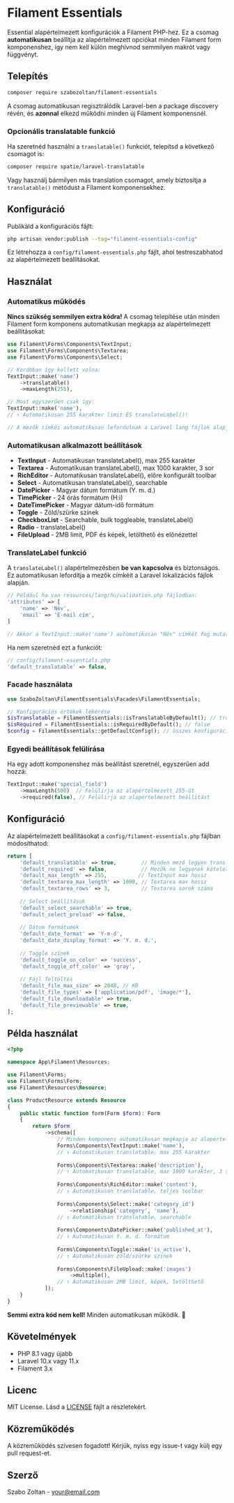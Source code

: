# Filament Essentials

Essential alapértelmezett konfigurációk a Filament PHP-hez. Ez a csomag **automatikusan** beállítja az alapértelmezett opciókat minden Filament form komponenshez, így nem kell külön meghívnod semmilyen makrót vagy függvényt.

## Telepítés

```bash
composer require szabozoltan/filament-essentials
```

A csomag automatikusan regisztrálódik Laravel-ben a package discovery révén, és **azonnal** elkezd működni minden új Filament komponensnél.

### Opcionális translatable funkció

Ha szeretnéd használni a `translatable()` funkciót, telepítsd a következő csomagot is:

```bash
composer require spatie/laravel-translatable
```

Vagy használj bármilyen más translation csomagot, amely biztosítja a `translatable()` metódust a Filament komponensekhez.

## Konfiguráció

Publikáld a konfigurációs fájlt:

```bash
php artisan vendor:publish --tag="filament-essentials-config"
```

Ez létrehozza a `config/filament-essentials.php` fájlt, ahol testreszabhatod az alapértelmezett beállításokat.

## Használat

### Automatikus működés

**Nincs szükség semmilyen extra kódra!** A csomag telepítése után minden Filament form komponens automatikusan megkapja az alapértelmezett beállításokat:

```php
use Filament\Forms\Components\TextInput;
use Filament\Forms\Components\Textarea;
use Filament\Forms\Components\Select;

// Korábban így kellett volna:
TextInput::make('name')
    ->translatable()
    ->maxLength(255),

// Most egyszerűen csak így:
TextInput::make('name'),
// ↑ Automatikusan 255 karakter limit ÉS translateLabel()!

// A mezők címkéi automatikusan lefordulnak a Laravel lang fájlok alapján
```

### Automatikusan alkalmazott beállítások

- **TextInput** - Automatikusan translateLabel(), max 255 karakter
- **Textarea** - Automatikusan translateLabel(), max 1000 karakter, 3 sor
- **RichEditor** - Automatikusan translateLabel(), előre konfigurált toolbar
- **Select** - Automatikusan translateLabel(), searchable
- **DatePicker** - Magyar dátum formátum (Y. m. d.)
- **TimePicker** - 24 órás formátum (H:i)
- **DateTimePicker** - Magyar dátum-idő formátum
- **Toggle** - Zöld/szürke színek
- **CheckboxList** - Searchable, bulk toggleable, translateLabel()
- **Radio** - translateLabel()
- **FileUpload** - 2MB limit, PDF és képek, letölthető és előnézettel

### TranslateLabel funkció

A `translateLabel()` alapértelmezésben **be van kapcsolva** és biztonságos. 
Ez automatikusan lefordítja a mezők címkéit a Laravel lokalizációs fájlok alapján.

```php
// Például ha van resources/lang/hu/validation.php fájlodban:
'attributes' => [
    'name' => 'Név',
    'email' => 'E-mail cím',
]

// Akkor a TextInput::make('name') automatikusan "Név" címkét fog mutatni
```

Ha nem szeretnéd ezt a funkciót:

```php
// config/filament-essentials.php
'default_translatable' => false,
```

### Facade használata

```php
use SzaboZoltan\FilamentEssentials\Facades\FilamentEssentials;

// Konfigurációs értékek lekérése
$isTranslatable = FilamentEssentials::isTranslatableByDefault(); // true
$isRequired = FilamentEssentials::isRequiredByDefault(); // false
$config = FilamentEssentials::getDefaultConfig(); // összes konfiguráció
```

### Egyedi beállítások felülírása

Ha egy adott komponenshez más beállítást szeretnél, egyszerűen add hozzá:

```php
TextInput::make('special_field')
    ->maxLength(500)  // Felülírja az alapértelmezett 255-öt
    ->required(false), // Felülírja az alapértelmezett beállítást
```

## Konfiguráció

Az alapértelmezett beállításokat a `config/filament-essentials.php` fájlban módosíthatod:

```php
return [
    'default_translatable' => true,        // Minden mező legyen translatable
    'default_required' => false,           // Mezők ne legyenek kötelezőek alapból
    'default_max_length' => 255,          // TextInput max hossz
    'default_textarea_max_length' => 1000, // Textarea max hossz
    'default_textarea_rows' => 3,          // Textarea sorok száma
    
    // Select beállítások
    'default_select_searchable' => true,
    'default_select_preload' => false,
    
    // Dátum formátumok
    'default_date_format' => 'Y-m-d',
    'default_date_display_format' => 'Y. m. d.',
    
    // Toggle színek
    'default_toggle_on_color' => 'success',
    'default_toggle_off_color' => 'gray',
    
    // Fájl feltöltés
    'default_file_max_size' => 2048, // KB
    'default_file_types' => ['application/pdf', 'image/*'],
    'default_file_downloadable' => true,
    'default_file_previewable' => true,
];
```

## Példa használat

```php
<?php

namespace App\Filament\Resources;

use Filament\Forms;
use Filament\Forms\Form;
use Filament\Resources\Resource;

class ProductResource extends Resource
{
    public static function form(Form $form): Form
    {
        return $form
            ->schema([
                // Minden komponens automatikusan megkapja az alapértelmezett beállításokat!
                Forms\Components\TextInput::make('name'),
                // ↑ Automatikusan translatable, max 255 karakter
                
                Forms\Components\Textarea::make('description'),
                // ↑ Automatikusan translatable, max 1000 karakter, 3 sor
                
                Forms\Components\RichEditor::make('content'),
                // ↑ Automatikusan translatable, teljes toolbar
                
                Forms\Components\Select::make('category_id')
                    ->relationship('category', 'name'),
                // ↑ Automatikusan translatable, searchable
                
                Forms\Components\DatePicker::make('published_at'),
                // ↑ Automatikusan Y. m. d. formátum
                
                Forms\Components\Toggle::make('is_active'),
                // ↑ Automatikusan zöld/szürke színek
                
                Forms\Components\FileUpload::make('images')
                    ->multiple(),
                // ↑ Automatikusan 2MB limit, képek, letölthető
            ]);
    }
}
```

**Semmi extra kód nem kell!** Minden automatikusan működik. 🎉

## Követelmények

- PHP 8.1 vagy újabb
- Laravel 10.x vagy 11.x
- Filament 3.x

## Licenc

MIT License. Lásd a [LICENSE](LICENSE) fájlt a részletekért.

## Közreműködés

A közreműködés szívesen fogadott! Kérjük, nyiss egy issue-t vagy külj egy pull request-et.

## Szerző

Szabo Zoltan - [your@email.com](mailto:your@email.com)
